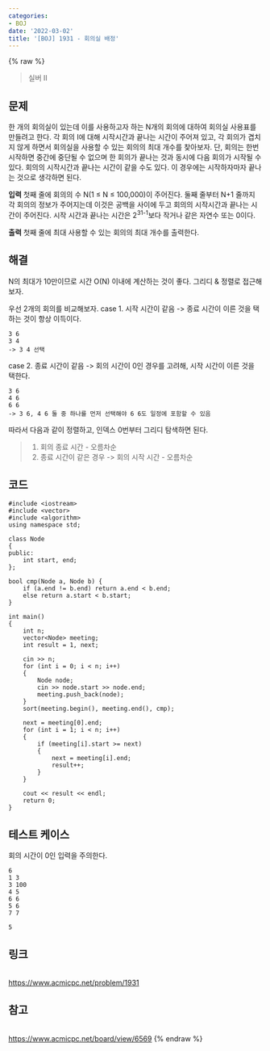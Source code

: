 ```yaml
---
categories:
- BOJ
date: '2022-03-02'
title: '[BOJ] 1931 - 회의실 배정'
---
```


{% raw %}
>실버 II

## 문제
한 개의 회의실이 있는데 이를 사용하고자 하는 N개의 회의에 대하여 회의실 사용표를 만들려고 한다. 각 회의 I에 대해 시작시간과 끝나는 시간이 주어져 있고, 각 회의가 겹치지 않게 하면서 회의실을 사용할 수 있는 회의의 최대 개수를 찾아보자. 단, 회의는 한번 시작하면 중간에 중단될 수 없으며 한 회의가 끝나는 것과 동시에 다음 회의가 시작될 수 있다. 회의의 시작시간과 끝나는 시간이 같을 수도 있다. 이 경우에는 시작하자마자 끝나는 것으로 생각하면 된다.

**입력**
첫째 줄에 회의의 수 N(1 ≤ N ≤ 100,000)이 주어진다. 둘째 줄부터 N+1 줄까지 각 회의의 정보가 주어지는데 이것은 공백을 사이에 두고 회의의 시작시간과 끝나는 시간이 주어진다. 시작 시간과 끝나는 시간은 2<sup>31-1</sup>보다 작거나 같은 자연수 또는 0이다.

**출력**
첫째 줄에 최대 사용할 수 있는 회의의 최대 개수를 출력한다.

##  해결
N의 최대가 10만이므로 시간 O(N) 이내에 계산하는 것이 좋다. 그리디 & 정렬로 접근해보자.

우선 2개의 회의를 비교해보자.
case 1. 시작 시간이 같음 -> 종료 시간이 이른 것을 택하는 것이 항상 이득이다.
```
3 6
3 4
-> 3 4 선택
```
case 2. 종료 시간이 같음 -> 회의 시간이 0인 경우를 고려해, 시작 시간이 이른 것을 택한다.
```
3 6
4 6
6 6
-> 3 6, 4 6 둘 중 하나를 먼저 선택해야 6 6도 일정에 포함할 수 있음
```

따라서 다음과 같이 정렬하고, 인덱스 0번부터 그리디 탐색하면 된다.
> 1. 회의 종료 시간 - 오름차순<br>
> 2. 종료 시간이 같은 경우 -> 회의 시작 시간 - 오름차순<br>

## 코드
```
#include <iostream>
#include <vector>
#include <algorithm>
using namespace std;

class Node
{
public:
	int start, end;
};

bool cmp(Node a, Node b) {
	if (a.end != b.end) return a.end < b.end;
	else return a.start < b.start;
}

int main()
{
	int n;
	vector<Node> meeting;
	int result = 1, next;

	cin >> n;
	for (int i = 0; i < n; i++)
	{
		Node node;
		cin >> node.start >> node.end;
		meeting.push_back(node);
	}
	sort(meeting.begin(), meeting.end(), cmp);

	next = meeting[0].end;
	for (int i = 1; i < n; i++)
	{
		if (meeting[i].start >= next)
		{
			next = meeting[i].end;
			result++;
		}
	}

	cout << result << endl;
	return 0;
}
```

## 테스트 케이스
회의 시간이 0인 입력을 주의한다.
```
6  
1 3  
3 100  
4 5  
6 6  
5 6  
7 7
```
```
5
```

## 링크
<br>https://www.acmicpc.net/problem/1931

## 참고
<br>https://www.acmicpc.net/board/view/6569
{% endraw %}